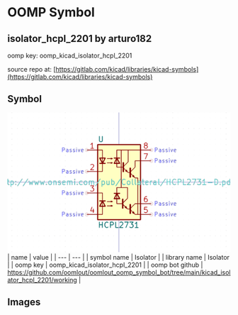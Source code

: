 # OOMP Symbol  
## isolator_hcpl_2201  by arturo182  
  
oomp key: oomp_kicad_isolator_hcpl_2201  
  
source repo at: [https://gitlab.com/kicad/libraries/kicad-symbols](https://gitlab.com/kicad/libraries/kicad-symbols)  
## Symbol  
  
[![working.png](working_600.png)](working.png)  
| name | value | 
| --- | --- | 
| symbol name | Isolator | 
| library name | Isolator | 
| oomp key | oomp_kicad_isolator_hcpl_2201 | 
| oomp bot github | https://github.com/oomlout/oomlout_oomp_symbol_bot/tree/main/kicad_isolator_hcpl_2201/working | 
## Images  
